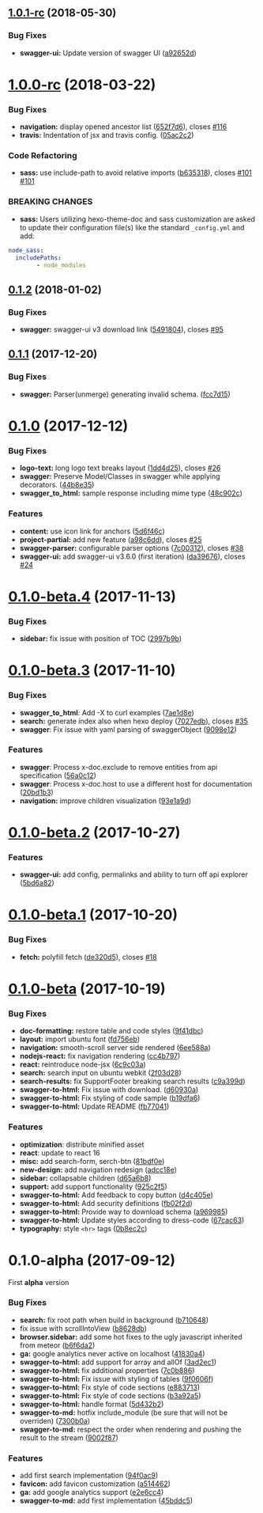 <a name="1.0.1-rc"></a>
## [1.0.1-rc](https://github.com/zalando-incubator/hexo-theme-doc/compare/1.0.0-rc...1.0.1-rc) (2018-05-30)


### Bug Fixes

* **swagger-ui:** Update version of swagger UI ([a92652d](https://github.com/zalando-incubator/hexo-theme-doc/commit/a92652d))



<a name="1.0.0-rc"></a>
# [1.0.0-rc](https://github.com/zalando-incubator/hexo-theme-doc/compare/0.1.2...1.0.0-rc) (2018-03-22)


### Bug Fixes

* **navigation:** display opened ancestor list ([652f7d6](https://github.com/zalando-incubator/hexo-theme-doc/commit/652f7d6)), closes [#116](https://github.com/zalando-incubator/hexo-theme-doc/issues/116)
* **travis:** Indentation of jsx and travis config. ([05ac2c2](https://github.com/zalando-incubator/hexo-theme-doc/commit/05ac2c2))


### Code Refactoring

* **sass:** use include-path to avoid relative imports ([b635318](https://github.com/zalando-incubator/hexo-theme-doc/commit/b635318)), closes [#101](https://github.com/zalando-incubator/hexo-theme-doc/issues/101) [#101](https://github.com/zalando-incubator/hexo-theme-doc/issues/101)


### BREAKING CHANGES

* **sass:** Users utilizing hexo-theme-doc and sass customization are asked to update their configuration file(s) like the standard `_config.yml` and add:

```yaml
node_sass:
  includePaths:
		- node_modules
```



<a name="0.1.2"></a>
## [0.1.2](https://github.com/zalando-incubator/hexo-theme-doc/compare/0.1.1...0.1.2) (2018-01-02)


### Bug Fixes

* **swagger:** swagger-ui v3 download link ([5491804](https://github.com/zalando-incubator/hexo-theme-doc/commit/5491804)), closes [#95](https://github.com/zalando-incubator/hexo-theme-doc/issues/95)



<a name="0.1.1"></a>
## [0.1.1](https://github.com/zalando-incubator/hexo-theme-doc/compare/0.1.0...0.1.1) (2017-12-20)


### Bug Fixes

* **swagger:** Parser(unmerge) generating invalid schema. ([fcc7d15](https://github.com/zalando-incubator/hexo-theme-doc/commit/fcc7d15))



<a name="0.1.0"></a>
# [0.1.0](https://github.com/zalando-incubator/hexo-theme-doc/compare/0.1.0-beta.4...0.1.0) (2017-12-12)


### Bug Fixes

* **logo-text:** long logo text breaks layout ([1dd4d25](https://github.com/zalando-incubator/hexo-theme-doc/commit/1dd4d25)), closes [#26](https://github.com/zalando-incubator/hexo-theme-doc/issues/26)
* **swagger:** Preserve Model/Classes in swagger while applying decorators. ([44b8e35](https://github.com/zalando-incubator/hexo-theme-doc/commit/44b8e35))
* **swagger_to_html:** sample response including mime type ([48c902c](https://github.com/zalando-incubator/hexo-theme-doc/commit/48c902c))


### Features

* **content:** use icon link for anchors ([5d6f46c](https://github.com/zalando-incubator/hexo-theme-doc/commit/5d6f46c))
* **project-partial:** add new feature ([a98c6dd](https://github.com/zalando-incubator/hexo-theme-doc/commit/a98c6dd)), closes [#25](https://github.com/zalando-incubator/hexo-theme-doc/issues/25)
* **swagger-parser:** configurable parser options ([7c00312](https://github.com/zalando-incubator/hexo-theme-doc/commit/7c00312)), closes [#38](https://github.com/zalando-incubator/hexo-theme-doc/issues/38)
* **swagger-ui:** add swagger-ui v3.6.0 (first iteration) ([da39676](https://github.com/zalando-incubator/hexo-theme-doc/commit/da39676)), closes [#24](https://github.com/zalando-incubator/hexo-theme-doc/issues/24)



<a name="0.1.0-beta.4"></a>
# [0.1.0-beta.4](https://github.com/zalando-incubator/hexo-theme-doc/compare/0.1.0-beta.3...0.1.0-beta.4) (2017-11-13)


### Bug Fixes

* **sidebar:** fix issue with position of TOC ([2997b9b](https://github.com/zalando-incubator/hexo-theme-doc/commit/2997b9b))



<a name="0.1.0-beta.3"></a>
# [0.1.0-beta.3](https://github.com/zalando-incubator/hexo-theme-doc/compare/0.1.0-beta.2...0.1.0-beta.3) (2017-11-10)


### Bug Fixes

* **swagger_to_html**: Add -X to curl examples ([7ae1d8e](https://github.com/zalando-incubator/hexo-theme-doc/commit/7ae1d8e))
* **search:** generate index also when hexo deploy ([7027edb](https://github.com/zalando-incubator/hexo-theme-doc/commit/7027edb)), closes [#35](https://github.com/zalando-incubator/hexo-theme-doc/issues/35)
* **swagger**: Fix issue with yaml parsing of swaggerObject ([9098e12](https://github.com/zalando-incubator/hexo-theme-doc/commit/9098e12))


### Features

* **swagger**: Process x-doc.exclude to remove entities from api specification ([56a0c12](https://github.com/zalando-incubator/hexo-theme-doc/commit/56a0c12))
* **swagger**: Process x-doc.host to use a different host for documentation ([20bd1b3](https://github.com/zalando-incubator/hexo-theme-doc/commit/20bd1b3))
* **navigation:** improve children visualization ([93e1a9d](https://github.com/zalando-incubator/hexo-theme-doc/commit/93e1a9d))



<a name="0.1.0-beta.2"></a>
# [0.1.0-beta.2](https://github.com/zalando-incubator/hexo-theme-doc/compare/0.1.0-beta.1...0.1.0-beta.2) (2017-10-27)


### Features

* **swagger-ui:** add config, permalinks and ability to turn off api explorer ([5bd6a82](https://github.com/zalando-incubator/hexo-theme-doc/commit/5bd6a82))


<a name="0.1.0-beta.1"></a>
# [0.1.0-beta.1](https://github.com/zalando-incubator/hexo-theme-doc/compare/0.1.0-beta...0.1.0-beta.1) (2017-10-20)


### Bug Fixes

* **fetch:** polyfill fetch ([de320d5](https://github.com/zalando-incubator/hexo-theme-doc/commit/de320d5)), closes [#18](https://github.com/zalando-incubator/hexo-theme-doc/issues/18)



<a name="0.1.0-beta"></a>
# [0.1.0-beta](https://github.com/zalando-incubator/hexo-theme-doc/compare/0.1.0-alpha...0.1.0-beta) (2017-10-19)

### Bug Fixes

* **doc-formatting:** restore table and code styles ([9f41dbc](https://github.com/zalando-incubator/hexo-theme-doc/commit/9f41dbc))
* **layout:** import ubuntu font ([fd756eb](https://github.com/zalando-incubator/hexo-theme-doc/commit/fd756eb))
* **navigation:** smooth-scroll server side rendered ([6ee588a](https://github.com/zalando-incubator/hexo-theme-doc/commit/6ee588a))
* **nodejs-react:** fix navigation rendering ([cc4b797](https://github.com/zalando-incubator/hexo-theme-doc/commit/cc4b797))
* **react:** reintroduce node-jsx ([6c9c03a](https://github.com/zalando-incubator/hexo-theme-doc/commit/6c9c03a))
* **search:** search input on ubuntu webkit ([2f03d28](https://github.com/zalando-incubator/hexo-theme-doc/commit/2f03d28))
* **search-results:** fix SupportFooter breaking search results ([c9a399d](https://github.com/zalando-incubator/hexo-theme-doc/commit/c9a399d))
* **swagger-to-html:** Fix issue with download. ([d60930a](https://github.com/zalando-incubator/hexo-theme-doc/commit/d60930a))
* **swagger-to-html:** Fix styling of code sample ([b19dfa6](https://github.com/zalando-incubator/hexo-theme-doc/commit/b19dfa6))
* **swagger-to-html:** Update README ([fb77041](https://github.com/zalando-incubator/hexo-theme-doc/commit/fb77041))


### Features

* **optimization**: distribute minified asset
* **react**: update to react 16
* **misc:** add search-form, serch-btn ([81bdf0e](https://github.com/zalando-incubator/hexo-theme-doc/commit/81bdf0e))
* **new-design:** add navigation redesign ([adcc18e](https://github.com/zalando-incubator/hexo-theme-doc/commit/adcc18e))
* **sidebar:** collapsable children ([d65a6b8](https://github.com/zalando-incubator/hexo-theme-doc/commit/d65a6b8))
* **support:** add support functionality ([925c2f5](https://github.com/zalando-incubator/hexo-theme-doc/commit/925c2f5))
* **swagger-to-html:** Add feedback to copy button ([d4c405e](https://github.com/zalando-incubator/hexo-theme-doc/commit/d4c405e))
* **swagger-to-html:** Add security definitions ([fb02f2d](https://github.com/zalando-incubator/hexo-theme-doc/commit/fb02f2d))
* **swagger-to-html:** Provide way to download schema ([a969985](https://github.com/zalando-incubator/hexo-theme-doc/commit/a969985))
* **swagger-to-html:** Update styles according to dress-code ([67cac63](https://github.com/zalando-incubator/hexo-theme-doc/commit/67cac63))
* **typography:** style `<hr>` tags ([0b8ec2c](https://github.com/zalando-incubator/hexo-theme-doc/commit/0b8ec2c))


<a name="0.1.0-alpha"></a>
# 0.1.0-alpha (2017-09-12)

First **alpha** version

### Bug Fixes

* **search:** fix root path when build in background ([b710648](https://github.com/zalando-incubator/hexo-theme-doc/commit/b710648))
* fix issue with scrollIntoView ([b8628db](https://github.com/zalando-incubator/hexo-theme-doc/commit/b8628db))
* **browser.sidebar:** add some hot fixes to the ugly javascript inherited from meteor ([b6f6da2](https://github.com/zalando-incubator/hexo-theme-doc/commit/b6f6da2))
* **ga:** google analytics never active on localhost ([41830a4](https://github.com/zalando-incubator/hexo-theme-doc/commit/41830a4))
* **swagger-to-html:** add support for array and allOf ([3ad2ec1](https://github.com/zalando-incubator/hexo-theme-doc/commit/3ad2ec1))
* **swagger-to-html:** fix additional properties ([7c0b886](https://github.com/zalando-incubator/hexo-theme-doc/commit/7c0b886))
* **swagger-to-html:** Fix issue with styling of tables ([9f0606f](https://github.com/zalando-incubator/hexo-theme-doc/commit/9f0606f))
* **swagger-to-html:** Fix style of code sections ([e883713](https://github.com/zalando-incubator/hexo-theme-doc/commit/e883713))
* **swagger-to-html:** Fix style of code sections ([b3a92a5](https://github.com/zalando-incubator/hexo-theme-doc/commit/b3a92a5))
* **swagger-to-html:** handle format ([5d432b2](https://github.com/zalando-incubator/hexo-theme-doc/commit/5d432b2))
* **swagger-to-md:** hotfix include_module (be sure that will not be overriden) ([7300b0a](https://github.com/zalando-incubator/hexo-theme-doc/commit/7300b0a))
* **swagger-to-md:** respect the order when rendering and pushing the result to the stream ([9002f87](https://github.com/zalando-incubator/hexo-theme-doc/commit/9002f87))


### Features

* add first search implementation  ([94f0ac9](https://github.com/zalando-incubator/hexo-theme-doc/commit/94f0ac9))
* **favicon:** add favicon customization ([a514462](https://github.com/zalando-incubator/hexo-theme-doc/commit/a514462))
* **ga:** add google analytics support ([e2e6cc4](https://github.com/zalando-incubator/hexo-theme-doc/commit/e2e6cc4))
* **swagger-to-md:** add first implementation ([45bddc5](https://github.com/zalando-incubator/hexo-theme-doc/commit/45bddc5))

